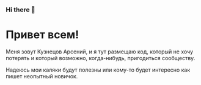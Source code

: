 ### Hi there 👋

<!--
**mrKuznetsov698/mrKuznetsov698** is a ✨ _special_ ✨ repository because its `README.md` (this file) appears on your GitHub profile.

Here are some ideas to get you started:

- 🔭 I’m currently working on ...
- 🌱 I’m currently learning ...
- 👯 I’m looking to collaborate on ...
- 🤔 I’m looking for help with ...
- 💬 Ask me about ...
- 📫 How to reach me: ...
- 😄 Pronouns: ...
- ⚡ Fun fact: ...
-->

# Привет всем!

Меня зовут Кузнецов Арсений, и я тут размещаю код, который не хочу потерять и который возможно, когда-нибудь, пригодиться сообществу.

Надеюсь мои каляки будут полезны или кому-то будет интересно как пишет неопытный новичок.
